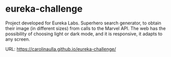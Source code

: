 # eureka-challenge
Project developed for Eureka Labs. Superhero search generator, to obtain their image (in different sizes) from calls to the Marvel API. The web has the possibility of choosing light or dark mode, and it is responsive, it adapts to any screen.

URL: https://carolinaulla.github.io/eureka-challenge/

